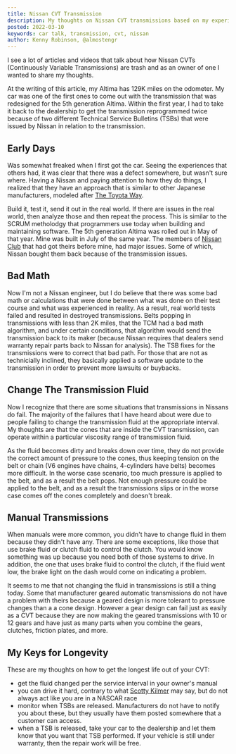 ```yaml
---
title: Nissan CVT Transmission
description: My thoughts on Nissan CVT transmissions based on my experience
posted: 2022-03-10
keywords: car talk, transmission, cvt, nissan
author: Kenny Robinson, @almostengr
---
```


I see a lot of articles and videos that talk about how Nissan CVTs (Continuously Variable Transmissions) are trash and 
as an owner of one I wanted to share my thoughts.

At the writing of this article, my Altima has 129K miles on the odometer. My car was one of the first ones to come 
out with the transmission that was redesigned for the 5th generation Altima. 
Within the first year, I had to take it back to the dealership to get the 
transmission reprogrammed twice because of two different Technical Service Bulletins (TSBs) that were issued by 
Nissan in relation to the transmission. 

## Early Days

Was somewhat freaked when I first got the car. Seeing the experiences that others had, it was clear that there was a 
defect somewhere, but wasn't sure where. Having a Nissan and paying attention to how they do things, I realized that 
they have an approach that is similar to other Japanese manufacturers, modeled after 
<a href="https://en.wikipedia.org/wiki/The_Toyota_Way" target="_blank">The Toyota Way</a>. 

Build it, test it, send it out in the real world. If there are issues in the real world, then analyze those and then 
repeat the process. This is similar to the SCRUM metholodgy that programmers use today when building and maintaining 
software. The 5th generation Altima was rolled out in May of that year. Mine was built in July of the same year. 
The members of <a href="https://nissanclub.com" target="_blank">Nissan Club</a> that had got theirs 
before mine, had major issues. Some of which, Nissan bought them back because of the transmission issues. 

## Bad Math

Now I'm not a Nissan engineer, but I do believe that there was some bad math or calculations that were done between 
what was done on their test course and what was experienced in reality. As a result, real world tests failed and 
resulted in destroyed transmissions. Belts popping in transmissions with less than 2K miles, that the TCM 
had a bad math algorithm, and under certain conditions, that algorithm would send the transmission back to its
maker (because Nissan requires that dealers send warranty repair parts back to Nissan for analysis). The TSB fixes 
for the transmissions were to correct that bad path. For those that are not as technicially inclined, they basically 
applied a software update to the transmission in order to prevent more lawsuits or buybacks.

## Change The Transmission Fluid

Now I recognize that there are some situations that transmissions in Nissans do fail. The majority of the failures
that I have heard about were
due to people failing to change the transmission fluid at the appropriate interval. My thoughts 
are that the cones that are inside the CVT transmission, can operate within a particular viscosity range of transmission
fluid.

As the fluid becomes dirty and breaks down over time, they do not provide the correct amount of pressure to the 
cones, thus keeping tension on the belt or chain (V6 engines have chains, 4-cylinders have belts) becomes more difficult. 
In the worse case scenario, too much pressure is applied to the belt, and as a result the belt pops. Not enough pressure 
could be applied to the belt, and as a result the transmissions slips or in the worse case comes off the cones 
completely and doesn't break.

## Manual Transmissions

When manuals were more common, you didn't have to change fluid in them because they didn't have any. There are some 
exceptions, like those that use brake fluid or clutch fluid to control the clutch. You would know something was 
up because you need both of those systems to drive. In addition, the one that uses brake fluid to control the clutch, 
if the fluid went low, the brake light on the dash would come on indicating a problem.

It seems to me that not changing the fluid in transmissions is still a thing today. Some that manufacturer geared automatic
transmissions do not have a problem with theirs because a geared design is more tolerant to pressure changes than a 
a cone design. However a gear design can fail just as easily as a CVT because they are now making the geared 
transmissions with 10 or 12 gears and have just as many parts when you combine the gears, clutches, friction plates, 
and more. 

## My Keys for Longevity

These are my thoughts on how to get the longest life out of your CVT: 

* get the fluid changed per the service interval in your owner's manual
* you can drive it hard, contrary to what 
<a href="https://www.youtube.com/watch?v=xMmUvfnZIJY" target="_blank">Scotty Kilmer</a>
may say, but do not always act like you are in a NASCAR race
* monitor when TSBs are released. Manufacturers do not have to notify you about these, but they usually have them 
posted somewhere that a customer can access.
* when a TSB is released, take your car to the dealership and let them know that you want that TSB performed. 
If your vehicle is still under warranty, then the repair work will be free.
